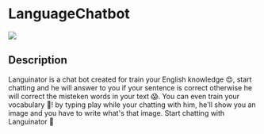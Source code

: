 # LanguageChatbot

[![](https://cdn-images-1.medium.com/max/2000/1*RD1s9xBIvd_ycJUnX12Tyw@2x.png)](https://languinator.herokuapp.com)

## Description

Languinator is a chat bot created for train your English knowledge 😍, start chatting and he will answer to you if your sentence is correct otherwise he will correct the misteken words in your text 😱. You can even train your vocabulary 🤩! by typing play while your chatting with him, he'll show you an image and you have to write what's that image. Start chatting with Languinator 🤖
